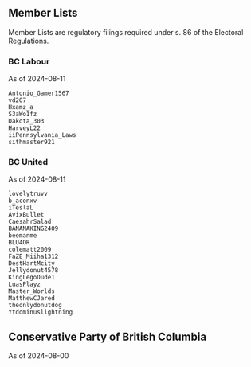 ## Member Lists

Member Lists are regulatory filings required under s. 86 of the Electoral Regulations.

### BC Labour

As of 2024-08-11

```
Antonio_Gamer1567
vd207
Hxamz_a
S3aWo1fz
Dakota_303
HarveyL22
iiPennsylvania_Laws
sithmaster921
```

### BC United

As of 2024-08-11

```
lovelytruvv
b_aconxv
iTeslaL
AvixBullet
CaesahrSalad
BANANAKING2409
beemanme
BLU4OR
colematt2009
FaZE_Miiha1312
DestHartMcity
Jellydonut4578
KingLegoDude1
LuasPlayz
Master_Worlds
MatthewCJared
theonlydonutdog
Ytdominuslightning
```

## Conservative Party of British Columbia

As of 2024-08-00

```
```
